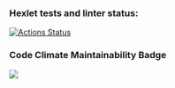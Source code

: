 ### Hexlet tests and linter status:
[![Actions Status](https://github.com/PodokMike/php-project-45/actions/workflows/hexlet-check.yml/badge.svg)](https://github.com/PodokMike/php-project-45/actions)
### Code Climate Maintainability Badge
<a href="https://codeclimate.com/github/PodokMike/php-project-45/maintainability"><img src="https://api.codeclimate.com/v1/badges/b6c6600d3e0aea60c2b8/maintainability" /></a>